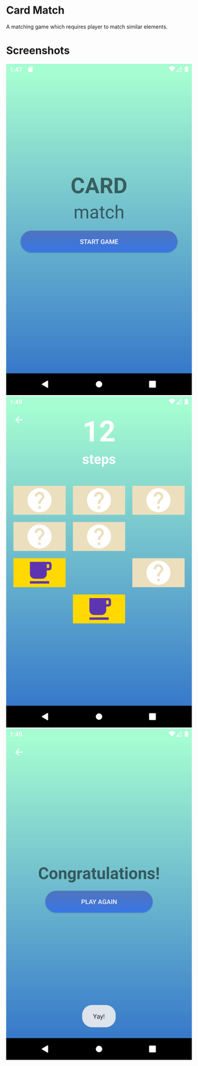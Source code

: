 # Card Match
A matching game which requires player to match similar elements.

# Screenshots
![Screenshot](/screenshots/menu_screen.png) ![Screenshot](/screenshots/game_play.png) ![Screenshot](/screenshots/game_end.png)
